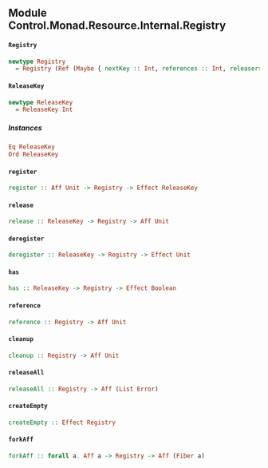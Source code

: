 ## Module Control.Monad.Resource.Internal.Registry

#### `Registry`

``` purescript
newtype Registry
  = Registry (Ref (Maybe { nextKey :: Int, references :: Int, releasers :: Map Int (Aff Unit) }))
```

#### `ReleaseKey`

``` purescript
newtype ReleaseKey
  = ReleaseKey Int
```

##### Instances
``` purescript
Eq ReleaseKey
Ord ReleaseKey
```

#### `register`

``` purescript
register :: Aff Unit -> Registry -> Effect ReleaseKey
```

#### `release`

``` purescript
release :: ReleaseKey -> Registry -> Aff Unit
```

#### `deregister`

``` purescript
deregister :: ReleaseKey -> Registry -> Effect Unit
```

#### `has`

``` purescript
has :: ReleaseKey -> Registry -> Effect Boolean
```

#### `reference`

``` purescript
reference :: Registry -> Aff Unit
```

#### `cleanup`

``` purescript
cleanup :: Registry -> Aff Unit
```

#### `releaseAll`

``` purescript
releaseAll :: Registry -> Aff (List Error)
```

#### `createEmpty`

``` purescript
createEmpty :: Effect Registry
```

#### `forkAff`

``` purescript
forkAff :: forall a. Aff a -> Registry -> Aff (Fiber a)
```


